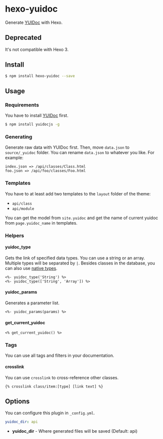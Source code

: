 # hexo-yuidoc

Generate [YUIDoc] with Hexo.

## Deprecated

It's not compatible with Hexo 3.

## Install

``` bash
$ npm install hexo-yuidoc --save
```

## Usage

### Requirements

You have to install [YUIDoc] first.

``` bash
$ npm install yuidocjs -g
```

### Generating

Generate raw data with YUIDoc first. Then, move `data.json` to `source/_yuidoc` folder. You can rename `data.json` to whatever you like. For example:

```
index.json => /api/classes/Class.html
foo.json => /api/foo/classes/Foo.html
```

### Templates

You have to at least add two templates to the `layout` folder of the theme:

- `api/class`
- `api/module`

You can get the model from `site.yuidoc` and get the name of current yuidoc from `page.yuidoc_name` in templates.

### Helpers

#### yuidoc_type

Gets the link of specified data types. You can use a string or an array. Multiple types will be separated by `|`. Besides classes in the database, you can also use [native types](https://github.com/hexojs/hexo-yuidoc/blob/master/lib/helpers.js#L11).

```
<%- yuidoc_type('String') %>
<%- yuidoc_type(['String', 'Array']) %>
```

#### yuidoc_params

Generates a parameter list.

```
<%- yuidoc_params(params) %>
```

#### get_current_yuidoc

```
<% get_current_yuidoc() %>
```

### Tags

You can use all tags and filters in your documentation.

#### crosslink

You can use `crosslink` to cross-reference other classes.

```
{% crosslink class/item:[type] [link text] %}
```

## Options

You can configure this plugin in `_config.yml`.

``` yaml
yuidoc_dir: api
```

- **yuidoc_dir** - Where generated files will be saved (Default: api)

[YUIDoc]: http://yui.github.io/yuidoc/
